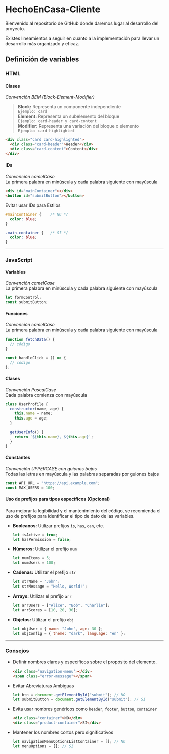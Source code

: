 # HechoEnCasa-Cliente

Bienvenido al repositorio de GitHub donde daremos lugar al desarrollo del proyecto.

Existes lineamientos a seguir en cuanto a la implementación para llevar un desarrollo más organizado y eficaz.

## Definición de variables

### HTML

#### **Clases**

_Convención BEM (Block-Element-Modifier)_

> **Block:** Representa un componente independiente  
>  `Ejemplo: card`  
> **Element:** Representa un subelemento del bloque  
>  `Ejemplo: card-header y card-content`  
> **Modifier:** Representa una variación del bloque o elemento  
> `Ejemplo: card-highlighted`

```HTML
<div class="card card-highlighted">
  <div class="card-header">Header</div>
  <div class="card-content">Content</div>
</div>
```

#### **IDs**

_Convención camelCase_  
La primera palabra en minúscula y cada palabra siguiente con mayúscula

```HTML
<div id="mainContainer"></div>
<button id="submitButton"></button>
```

Evitar usar IDs para Estilos

```CSS
#mainContainer {    /* NO */
  color: blue;
}

.main-container {   /* SI */
  color: blue;
}
```

---

### **JavaScript**

#### **Variables**

_Convención camelCase_  
La primera palabra en minúscula y cada palabra siguiente con mayúscula

```javascript
let formControl;
const submitButton;
```

#### **Funciones**

_Convención camelCase_  
La primera palabra en minúscula y cada palabra siguiente con mayúscula

```javascript
function fetchData() {
  // código
}

const handleClick = () => {
  // código
};
```

#### **Clases**

_Convención PascalCase_  
Cada palabra comienza con mayúscula

```javascript
class UserProfile {
  constructor(name, age) {
    this.name = name;
    this.age = age;
  }

  getUserInfo() {
    return `${this.name}, ${this.age}`;
  }
}
```

#### **Constantes**

_Convención UPPERCASE con guiones bajos_  
Todas las letras en mayúscula y las palabras separadas por guiones bajos

```javascript
const API_URL = "https://api.example.com";
const MAX_USERS = 100;
```

#### **Uso de prefijos para tipos específicos (Opcional)**

Para mejorar la legibilidad y el mantenimiento del código, se recomienda el uso de prefijos para identificar el tipo de dato de las variables.

- **Booleanos:** Utilizar prefijos `is`, `has`, `can`, etc.

  ```javascript
  let isActive = true;
  let hasPermission = false;
  ```

- **Números:** Utilizar el prefijo `num`

  ```javascript
  let numItems = 5;
  let numUsers = 100;
  ```

- **Cadenas:** Utilizar el prefijo `str`

  ```javascript
  let strName = "John";
  let strMessage = "Hello, World!";
  ```

- **Arrays:** Utilizar el prefijo `arr`

  ```javascript
  let arrUsers = ["Alice", "Bob", "Charlie"];
  let arrScores = [10, 20, 30];
  ```

- **Objetos:** Utilizar el prefijo `obj`

  ```javascript
  let objUser = { name: "John", age: 30 };
  let objConfig = { theme: "dark", language: "en" };
  ```

---

### **Consejos**

- Definir nombres claros y específicos sobre el propósito del elemento.

  ```HTML
  <div class="navigation-menu"></div>
  <span class="error-message"></span>
  ```

- Evitar Abreviaturas Ambiguas

  ```javascript
  let btn = document.getElementById("submit"); // NO
  let submitButton = document.getElementById("submit"); // SI
  ```

- Evita usar nombres genéricos como `header`, `footer`, `button`, `container`

  ```HTML
  <div class="container">NO</div>
  <div class="product-container">SI</div>
  ```

- Mantener los nombres cortos pero significativos

  ```javascript
  let navigationMenuOptionsListContainer = []; // NO
  let menuOptions = []; // SI
  ```

